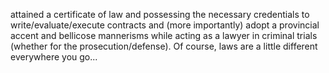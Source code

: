 attained a certificate of law and possessing the necessary credentials to write/evaluate/execute contracts and (more importantly) adopt a provincial accent and bellicose mannerisms while acting as a lawyer in criminal trials (whether for the prosecution/defense). Of course, laws are a little different everywhere you go...